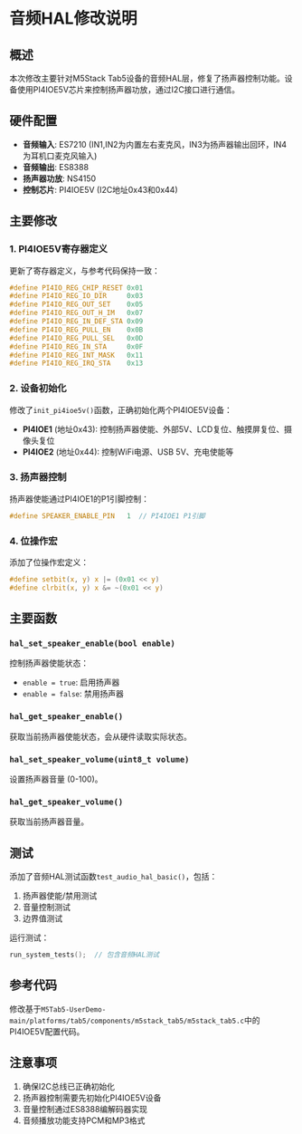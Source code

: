 # 音频HAL修改说明

## 概述

本次修改主要针对M5Stack Tab5设备的音频HAL层，修复了扬声器控制功能。设备使用PI4IOE5V芯片来控制扬声器功放，通过I2C接口进行通信。

## 硬件配置

- **音频输入**: ES7210 (IN1,IN2为内置左右麦克风，IN3为扬声器输出回环，IN4为耳机口麦克风输入)
- **音频输出**: ES8388
- **扬声器功放**: NS4150
- **控制芯片**: PI4IOE5V (I2C地址0x43和0x44)

## 主要修改

### 1. PI4IOE5V寄存器定义

更新了寄存器定义，与参考代码保持一致：

```c
#define PI4IO_REG_CHIP_RESET 0x01
#define PI4IO_REG_IO_DIR     0x03
#define PI4IO_REG_OUT_SET    0x05
#define PI4IO_REG_OUT_H_IM   0x07
#define PI4IO_REG_IN_DEF_STA 0x09
#define PI4IO_REG_PULL_EN    0x0B
#define PI4IO_REG_PULL_SEL   0x0D
#define PI4IO_REG_IN_STA     0x0F
#define PI4IO_REG_INT_MASK   0x11
#define PI4IO_REG_IRQ_STA    0x13
```

### 2. 设备初始化

修改了`init_pi4ioe5v()`函数，正确初始化两个PI4IOE5V设备：

- **PI4IOE1** (地址0x43): 控制扬声器使能、外部5V、LCD复位、触摸屏复位、摄像头复位
- **PI4IOE2** (地址0x44): 控制WiFi电源、USB 5V、充电使能等

### 3. 扬声器控制

扬声器使能通过PI4IOE1的P1引脚控制：

```c
#define SPEAKER_ENABLE_PIN   1  // PI4IOE1 P1引脚
```

### 4. 位操作宏

添加了位操作宏定义：

```c
#define setbit(x, y) x |= (0x01 << y)
#define clrbit(x, y) x &= ~(0x01 << y)
```

## 主要函数

### `hal_set_speaker_enable(bool enable)`
控制扬声器使能状态：
- `enable = true`: 启用扬声器
- `enable = false`: 禁用扬声器

### `hal_get_speaker_enable()`
获取当前扬声器使能状态，会从硬件读取实际状态。

### `hal_set_speaker_volume(uint8_t volume)`
设置扬声器音量 (0-100)。

### `hal_get_speaker_volume()`
获取当前扬声器音量。

## 测试

添加了音频HAL测试函数`test_audio_hal_basic()`，包括：

1. 扬声器使能/禁用测试
2. 音量控制测试
3. 边界值测试

运行测试：
```c
run_system_tests();  // 包含音频HAL测试
```

## 参考代码

修改基于`M5Tab5-UserDemo-main/platforms/tab5/components/m5stack_tab5/m5stack_tab5.c`中的PI4IOE5V配置代码。

## 注意事项

1. 确保I2C总线已正确初始化
2. 扬声器控制需要先初始化PI4IOE5V设备
3. 音量控制通过ES8388编解码器实现
4. 音频播放功能支持PCM和MP3格式 